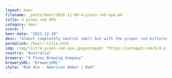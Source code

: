 ```yaml
---
layout: beer
filename: _posts/beer/2016-11-09-4-pines-red-xpa.md
title: 4 pines red XPA
category: beer
score: 7
beer-date: "2021-12-28"
desc: "Almost completely neutral smell but with the proper red bitterness"
permalink: /beer/:title.html
img: /img/list/4-pines-red-xpa.jpeguntappd: "https://untappd.com/b/4-pines-brewing-company-keller-door--red-xpa/3114488"
country: "Australia"
brewery: "4 Pines Brewing Company"
breweryURL: "breweryURL"
style: "Red Ale - American Amber / Red"
---
```


